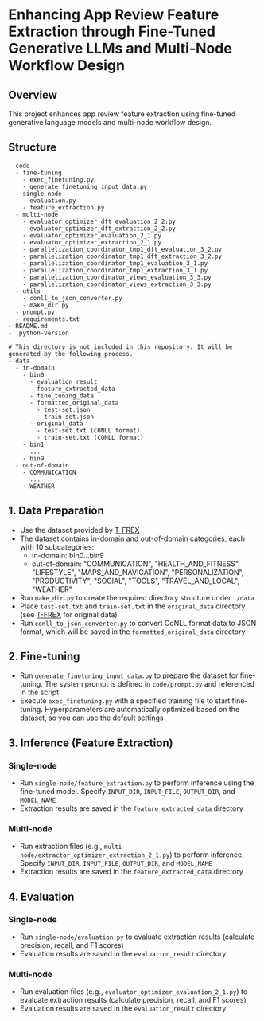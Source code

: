 # Enhancing App Review Feature Extraction through Fine-Tuned Generative LLMs and Multi-Node Workflow Design

## Overview

This project enhances app review feature extraction using fine-tuned generative language models and multi-node workflow design.

## Structure

```
- code
  - fine-tuning
    - exec_finetuning.py
    - generate_finetuning_input_data.py
  - single-node
    - evaluation.py
    - feature_extraction.py
  - multi-node
    - evaluator_optimizer_dft_evaluation_2_2.py
    - evaluator_optimizer_dft_extraction_2_2.py
    - evaluator_optimizer_evaluation_2_1.py
    - evaluator_optimizer_extraction_2_1.py
    - parallelization_coordinator_tmp1_dft_evaluation_3_2.py
    - parallelization_coordinator_tmp1_dft_extraction_3_2.py
    - parallelization_coordinator_tmp1_evaluation_3_1.py
    - parallelization_coordinator_tmp1_extraction_3_1.py
    - parallelization_coordinator_views_evaluation_3_3.py
    - parallelization_coordinator_views_extraction_3_3.py
  - utils
    - conll_to_json_converter.py
    - make_dir.py
  - prompt.py
  - requirements.txt
- README.md
- .python-version

# This directory is not included in this repository. It will be generated by the following process.
- data
  - in-domain
    - bin0
      - evaluation_result
      - feature_extracted_data
      - fine_tuning_data
      - formatted_original_data
        - test-set.json
        - train-set.json
      - original_data
        - test-set.txt (CONLL format)
        - train-set.txt (CONLL format)
    - bin1
      ...
    - bin9
  - out-of-domain
    - COMMUNICATION
      ...
    - WEATHER
```

## 1. Data Preparation

- Use the dataset provided by [T-FREX](https://github.com/nlp4se/t-frex/tree/main/data/T-FREX)
- The dataset contains in-domain and out-of-domain categories, each with 10 subcategories:
  - in-domain: bin0…bin9
  - out-of-domain: "COMMUNICATION", "HEALTH_AND_FITNESS", "LIFESTYLE", "MAPS_AND_NAVIGATION", "PERSONALIZATION", "PRODUCTIVITY", "SOCIAL", "TOOLS", "TRAVEL_AND_LOCAL", "WEATHER"
- Run `make_dir.py` to create the required directory structure under `./data`
- Place `test-set.txt` and `train-set.txt` in the `original_data` directory (see [T-FREX](https://github.com/nlp4se/t-frex/tree/main/data/T-FREX) for original data)
- Run `conll_to_json_converter.py` to convert CoNLL format data to JSON format, which will be saved in the `formatted_original_data` directory

## 2. Fine-tuning

- Run `generate_finetuning_input_data.py` to prepare the dataset for fine-tuning. The system prompt is defined in `code/prompt.py` and referenced in the script
- Execute `exec_finetuning.py` with a specified training file to start fine-tuning. Hyperparameters are automatically optimized based on the dataset, so you can use the default settings

## 3. Inference (Feature Extraction)

### Single-node

- Run `single-node/feature_extraction.py` to perform inference using the fine-tuned model. Specify `INPUT_DIR`, `INPUT_FILE`, `OUTPUT_DIR`, and `MODEL_NAME`
- Extraction results are saved in the `feature_extracted_data` directory

### Multi-node

- Run extraction files (e.g., `multi-node/extractor_optimizer_extraction_2_1.py`) to perform inference. Specify `INPUT_DIR`, `INPUT_FILE`, `OUTPUT_DIR`, and `MODEL_NAME`
- Extraction results are saved in the `feature_extracted_data` directory

## 4. Evaluation

### Single-node

- Run `single-node/evaluation.py` to evaluate extraction results (calculate precision, recall, and F1 scores)
- Evaluation results are saved in the `evaluation_result` directory

### Multi-node

- Run evaluation files (e.g., `evaluator_optimizer_evaluation_2_1.py`) to evaluate extraction results (calculate precision, recall, and F1 scores)
- Evaluation results are saved in the `evaluation_result` directory